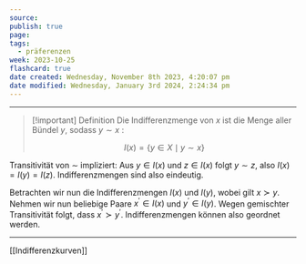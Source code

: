```yaml
---
source: 
publish: true
page: 
tags:
  - präferenzen
week: 2023-10-25
flashcard: true
date created: Wednesday, November 8th 2023, 4:20:07 pm
date modified: Wednesday, January 3rd 2024, 2:24:34 pm
---
```

***

> [!important] Definition
> Die Indifferenzmenge von $x$ ist die Menge aller Bündel $y$, sodass $y \sim x$ :
>
> $$
> I(x)=\{y \in X \mid y \sim x\}
> $$

Transitivität von $\sim$ impliziert: Aus $y \in I(x)$ und $z \in I(x)$ folgt $y \sim z$, also $I(x)=I(y)=I(z)$. Indifferenzmengen sind also eindeutig.

Betrachten wir nun die Indifferenzmengen $I(x)$ und $I(y)$, wobei gilt $x \succ y$. Nehmen wir nun beliebige Paare $x^{\prime} \in I(x)$ und $y^{\prime} \in I(y)$. Wegen gemischter Transitivität folgt, dass $x^{\prime} \succ y^{\prime}$. Indifferenzmengen können also geordnet werden.

***
[[Indifferenzkurven]]


